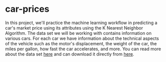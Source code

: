 # car-prices

In this project, we'll practice the machine learning workflow in predicting a car's market price using its attributes using the K Nearest Neighbor Algorithm. The data set we will be working with contains information on various cars. For each car we have information about the technical aspects of the vehicle such as the motor's displacement, the weight of the car, the miles per gallon, how fast the car accelerates, and more. You can read more about the data set [here](https://archive.ics.uci.edu/ml/datasets/automobile) and can download it directly from [here](https://archive.ics.uci.edu/ml/machine-learning-databases/autos/imports-85.data). 
